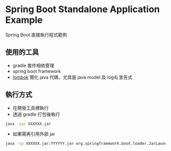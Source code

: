 # Spring Boot Standalone Application Example
Spring Boot 直接執行程式範例

## 使用的工具
- gradle 套件相依管理
- spring boot framework
- [lombok](https://projectlombok.org/) 簡化 java 代碼，尤其是 java model 及 log4j 宣告式
  
## 執行方式
- 在開發工具裡執行
- 透過 gradle 打包後執行
```bash
java -jar XXXXXX.jar
```
- 如果需再引用外部 jar 
```bash
java -cp XXXXXX.jar:YYYYYY.jar org.springframework.boot.loader.JarLauncher
```
